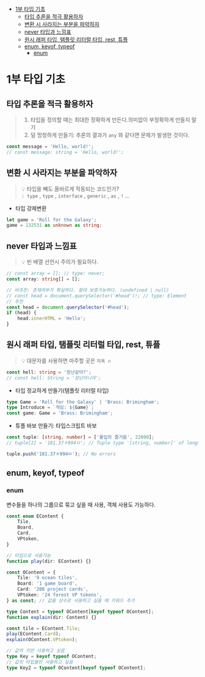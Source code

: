 <!-- TOC -->
* [1부 타입 기초](#1부-타입-기초)
  * [타입 추론을 적극 활용하자](#타입-추론을-적극-활용하자)
  * [변환 시 사라지는 부분을 파악하자](#변환-시-사라지는-부분을-파악하자)
  * [never 타입과 느낌표](#never-타입과-느낌표)
  * [원시 래퍼 타입, 탬플릿 리터럴 타입, rest, 튜플](#원시-래퍼-타입-탬플릿-리터럴-타입-rest-튜플)
  * [enum, keyof, typeof](#enum-keyof-typeof)
    * [enum](#enum)
<!-- TOC -->

# 1부 타입 기초
## 타입 추론을 적극 활용하자
> 1. 타입을 정의할 때는 최대한 정확하게 만든다.의미없이 부정확하게 만들지 말기  
> 2. 덜 멍청하게 만들기: 추론의 결과가 `any` 와  같다면 문제가 발생한 것이다. 
```typescript
const message = 'Hello, world!';
// const message: string = 'Hello, world!'; 
```

## 변환 시 사라지는 부분을 파악하자
> 💡 타입을 빼도 올바르게 작동되는 코드인가?  
> `: type` , `type` , `interface` , `generic` , `as` , `!` ...

- 타입 강제변환
```typescript
let game = 'Roll for the Galaxy';
game = 132531 as unknown as string;
```

## never 타입과 느낌표
> 💡 빈 배열 선언시 주의가 필요하다.

```typescript
// const array = []; // type: never;
const array: string[] = [];

// 비추천: 존재여부가 확실하다. 절대 보증가능하다. (undefined | null)
// const head = document.querySelector('#head')!; // type: Element
// 추천
const head = document.querySelector('#head');
if (head) {
    head.innerHTML = 'Hello';
}

```

## 원시 래퍼 타입, 탬플릿 리터럴 타입, rest, 튜플
> 💡 대문자를 사용하면 마주할 곳은 `지옥 🔥`

```typescript
const hell: string = '장난같아?';
// const hell: String = '장난아니야';
```
- 타입 정교하게 만들기(템플릿 리터럴 타입)
```typescript
type Game = 'Roll for the Galaxy' | 'Brass: Brimingham';
type Introduce = `게임: ${Game}`;
const game: Game = 'Brass: Brimingham'; 
```
- 튜플 바보 만들기: 타입스크립트 바보
```typescript
const tuple: [string, number] = ['몰입의 즐거움', 22000];
// tuple[2] = '181.37ㅊ994ㅁ'; // Tuple type '[string, number]' of length '2' has no element at index '2'.

tuple.push('181.37ㅊ994ㅁ'); // No errors
```

## enum, keyof, typeof
### enum
변수들을 하나의 그룹으로 묶고 싶을 때 사용, 객체 사용도 가능하다.
```typescript
const enum EContent {
    Tile,
    Board,
    Card,
    VPtoken,
}

// 타입으로 사용가능
function play(dir: EContent) {}

const OContent = {
    Tile: '9 ocean tiles',
    Board: '1 game board',
    Card: '208 project cards',
    VPtoken: '24 forest VP tokens',
} as const; // 값을 상수로 사용하고 싶을 때 키워드 추가

type Content = typeof OContent[keyof typeof OContent];
function explain(dir: Content) {}

const tile = EContent.Tile;
play(EContent.Card);
explain(OContent.VPtoken);

// 값의 키만 사용하고 싶음
type Key = keyof typeof OContent;
// 값의 타입들만 사용하고 싶음
type Key2 = typeof OContent[keyof typeof OContent];
```